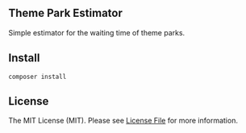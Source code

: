 ## Theme Park Estimator

Simple estimator for the waiting time of theme parks.

## Install

```
composer install 
```
## License

The MIT License (MIT). Please see [License File](LICENSE) for more information.
